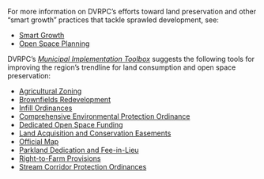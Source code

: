 For more information on DVRPC’s efforts toward land preservation and other “smart growth” practices that tackle sprawled development, see:
* [Smart Growth](https://www.dvrpc.org/SmartGrowth/)
* [Open Space Planning](https://www.dvrpc.org/OpenSpace/)

DVRPC’s *[Municipal Implementation Toolbox](https://www.dvrpc.org/Plan/MIT/)* suggests the following tools for improving the region’s trendline for land consumption and open space preservation:
* [Agricultural Zoning](https://www.dvrpc.org/Plan/MIT/agriculturalzoning)
* [Brownfields Redevelopment](https://www.dvrpc.org/Plan/MIT/brownfieldsredevelopment)
* [Infill Ordinances](https://www.dvrpc.org/Plan/MIT/infillordinances)
* [Comprehensive Environmental Protection Ordinance](https://www.dvrpc.org/Plan/MIT/comprehensiveenvironmentalprotectionordinance)
* [Dedicated Open Space Funding](https://www.dvrpc.org/Plan/MIT/dedicatedopenspacefunding)
* [Land Acquisition and Conservation Easements](https://www.dvrpc.org/Plan/MIT/landacquisitionandconservationeasements)
* [Official Map](https://www.dvrpc.org/Plan/MIT/officialmap)
* [Parkland Dedication and Fee-in-Lieu](https://www.dvrpc.org/Plan/MIT/parklanddedicationandfee-in-lieu)
* [Right-to-Farm Provisions](https://www.dvrpc.org/Plan/MIT/right-to-farmprovisions)
* [Stream Corridor Protection Ordinances](https://www.dvrpc.org/Plan/MIT/streamcorridorprotectionordinances)